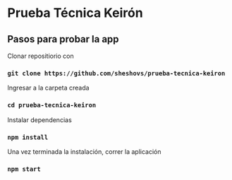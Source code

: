 # Prueba Técnica Keirón

## Pasos para probar la app

Clonar repositiorio con

### `git clone https://github.com/sheshovs/prueba-tecnica-keiron`

Ingresar a la carpeta creada

### `cd prueba-tecnica-keiron`

Instalar dependencias

### `npm install`

Una vez terminada la instalación, correr la aplicación

### `npm start`
